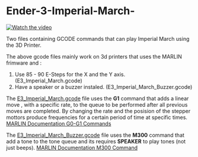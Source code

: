 # Ender-3-Imperial-March-


 [![Watch the video](https://i.imgur.com/KWxv6zv.png)](https://youtu.be/fOcZKwsDDqY)
 

Two files containing GCODE commands that can play Imperial March using the 3D Printer.

The above gcode files mainly work on 3d printers that uses the MARLIN frimware and :
1. Use 85 - 90 E-Steps for the X and the Y axis. (E3_Imperial_March.gcode)
2. Have a speaker or a buzzer instaled. (E3_Imperial_March_Buzzer.gcode)

The  [E3_Imperial_March.gcode](https://github.com/Obrelix/Ender-3-Imperial-March-/blob/master/GCODE%20Files/E3_Imperial_March.gcode)
 file uses the  **G1** command that adds a linear move , with a specific rate,  to the queue to be performed after all previous moves are completed. By changing the rate and the posision of the stepper mottors produce frequencies for a certain period of time at specific times. [MARLIN Documentation G0-G1 Commands](https://marlinfw.org/docs/gcode/G000-G001.html)

The  [E3_Imperial_March_Buzzer.gcode](https://github.com/Obrelix/Ender-3-Imperial-March-/blob/master/GCODE%20Files/E3_Imperial_March_Buzzer.gcode) file uses the  **M300** command that add a tone to the tone queue and its requires **SPEAKER** to play tones (not just beeps). [MARLIN Documentation M300 Command](https://marlinfw.org/docs/gcode/M300.html)

